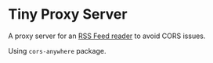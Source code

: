# Tiny Proxy Server

A proxy server for an [RSS Feed reader](https://github.com/darvishzadeh/hrrss) to avoid CORS issues.

Using `cors-anywhere` package.
